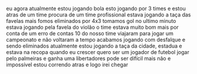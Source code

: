 eu agora atualmente estou jogando bola esto jogando por 3 times e estou atras de um time
procura de um time profissional estava jogando a taça das favelas mais
fomos eliminados por 4x3 tomamos gol no ultimo minuto estava jogando pela
favela do violão o time estava muito bom mais por conta de um erro de contas
10 do nosso time viajaram para jogar um campeonato e não voltaram a tempo
acabamos jogando com desfalque e sendo eliminados atualmente estou jogando
a taça da cidade, estadua e estava na recopa 
quando eu crescer quero ser um jogador de futebol jogar pelo palmeiras
e ganha uma libertadores pode ser difícil mais não e impossível
estou correndo atras e logo irei chegar
